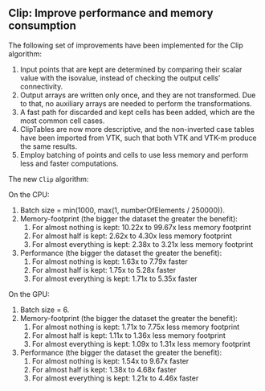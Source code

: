 ## Clip: Improve performance and memory consumption

The following set of improvements have been implemented for the Clip algorithm:

1. Input points that are kept are determined by comparing their scalar value with the isovalue, instead of checking the
   output cells' connectivity.
2. Output arrays are written only once, and they are not transformed. Due to that, no auxiliary arrays are needed to
   perform the transformations.
3. A fast path for discarded and kept cells has been added, which are the most common cell cases.
4. ClipTables are now more descriptive, and the non-inverted case tables have been imported from VTK, such that both VTK
   and VTK-m produce the same results.
5. Employ batching of points and cells to use less memory and perform less and faster computations.

The new `Clip` algorithm:

On the CPU:

1. Batch size = min(1000, max(1, numberOfElements / 250000)).
2. Memory-footprint (the bigger the dataset the greater the benefit):
    1. For almost nothing is kept: 10.22x to 99.67x less memory footprint
    2. For almost half is kept: 2.62x to 4.30x less memory footprint
    3. For almost everything is kept: 2.38x to 3.21x less memory footprint
3. Performance (the bigger the dataset the greater the benefit):
    1. For almost nothing is kept: 1.63x to 7.79x faster
    2. For almost half is kept: 1.75x to 5.28x faster
    3. For almost everything is kept: 1.71x to 5.35x faster

On the GPU:

1. Batch size = 6.
2. Memory-footprint (the bigger the dataset the greater the benefit):
    1. For almost nothing is kept: 1.71x to 7.75x less memory footprint
    2. For almost half is kept: 1.11x to 1.36x less memory footprint
    3. For almost everything is kept: 1.09x to 1.31x less memory footprint
3. Performance (the bigger the dataset the greater the benefit):
    1. For almost nothing is kept: 1.54x to 9.67x faster
    2. For almost half is kept: 1.38x to 4.68x faster
    3. For almost everything is kept: 1.21x to 4.46x faster
